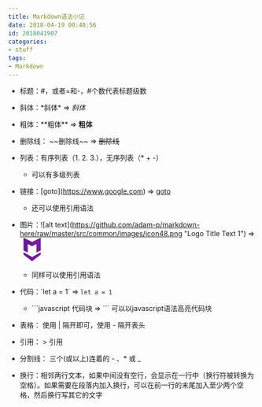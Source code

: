 ```yaml
---
title: Markdown语法小记
date: 2018-04-19 00:40:56
id: 2018041907
categories:
- stuff
tags:
- Markdown
---
```


* 标题：#，或者=和-，\#个数代表标题级数

* 斜体：\*斜体\* => *斜体*

* 粗体：\*\*粗体\*\* => **粗体**

* 删除线： \~\~删除线\~\~ => ~~删除线~~

* 列表：有序列表（1\. 2\. 3\.），无序列表（\* \+ \-）
  * 可以有多级列表

* 链接：\[goto\](https://www.google.com) => [goto](https://www.google.com)
  * 还可以使用引用语法

* 图片：\!\[alt text\](https://github.com/adam-p/markdown-here/raw/master/src/common/images/icon48.png "Logo Title Text 1") => ![alt text](https://github.com/adam-p/markdown-here/raw/master/src/common/images/icon48.png "Logo Title Text 1")
  * 同样可以使用引用语法

* 代码：\`let a = 1\` => `let a = 1`
  * \`\`\`javascript 代码块 => \`\`\` 可以以javascript语法高亮代码块

* 表格： 使用 | 隔开即可，使用 - 隔开表头

* 引用： > 引用

* 分割线： 三个(或以上)连着的 - 、* 或 _

* 换行：相邻两行文本，如果中间没有空行，会显示在一行中（换行符被转换为空格）。如果需要在段落内加入换行，可以在前一行的末尾加入至少两个空格，然后换行写其它的文字
